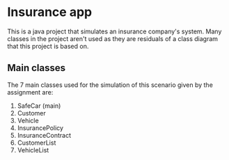 # Insurance app
This is a java project that simulates an insurance company's system.
Many classes in the project aren't used as they are residuals of a class diagram that this project is based on.
## Main classes
The 7 main classes used for the simulation of this scenario given by the assignment are:
1. SafeCar (main)
2. Customer
3. Vehicle
4. InsurancePolicy
5. InsuranceContract
6. CustomerList
7. VehicleList
